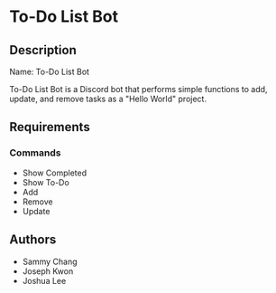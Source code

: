 # To-Do List Bot

## Description
Name: To-Do List Bot

To-Do List Bot is a Discord bot that performs simple functions to add, update, and remove tasks as a "Hello World" project.

## Requirements

### Commands
* Show Completed
* Show To-Do
* Add
* Remove
* Update

## Authors
* Sammy Chang
* Joseph Kwon
* Joshua Lee
